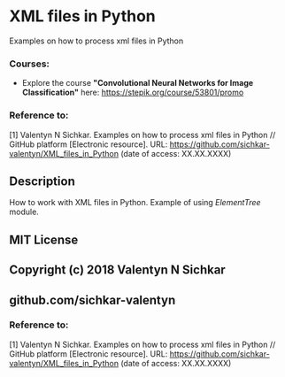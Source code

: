 # XML files in Python
Examples on how to process xml files in Python

### Courses:
* Explore the course **"Convolutional Neural Networks for Image Classification"** here: https://stepik.org/course/53801/promo

### Reference to:
[1] Valentyn N Sichkar. Examples on how to process xml files in Python // GitHub platform [Electronic resource]. URL: https://github.com/sichkar-valentyn/XML_files_in_Python (date of access: XX.XX.XXXX)

## Description
How to work with XML files in Python. Example of using _ElementTree_ module.

## MIT License
## Copyright (c) 2018 Valentyn N Sichkar
## github.com/sichkar-valentyn
### Reference to:
[1] Valentyn N Sichkar. Examples on how to process xml files in Python // GitHub platform [Electronic resource]. URL: https://github.com/sichkar-valentyn/XML_files_in_Python (date of access: XX.XX.XXXX)
